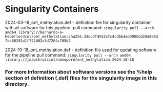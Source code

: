 # Singularity Containers

2024-03-18_ont_methylation.def - definition file for singularity container with all software for this pipeline.
pull command: `singularity pull --arch amd64 library://bernardo-a-heberle/dcnl/ont_methylation:sha256.d4ccdf4552bfc4cdbb4ad0908bd20a8e537ac50281d1f722402c5d7204c705b2`




2024-10-18_ont_methylation.def - definition file used for updating software for the pipeline
pull command: `singularity pull --arch amd64 library://joaochrusciel/nanopore/ont_methylation:2024-10-18`

### For more information about software versions see the %help section of definition (.def) files for the singularity image in this directory.
